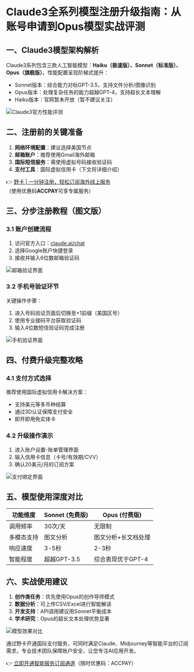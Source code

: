 # Claude3全系列模型注册升级指南：从账号申请到Opus模型实战评测

## 一、Claude3模型架构解析
Claude3系列包含三款人工智能模型：**Haiku（极速版）、Sonnet（标准版）、Opus（旗舰版）**。性能配置呈现阶梯式提升：
- Sonnet版本：综合能力对标GPT-3.5，支持文件分析/图像识别
- Opus版本：处理复杂任务的能力超越GPT-4，支持超长文本理解
- Haiku版本：官网暂未开放（暂不建议关注）

![Claude3官方性能评测](https://bbtdd.com/wp-content/uploads/img/6977225540573.webp)

## 二、注册前的关键准备
1. **网络环境配置**：建议选择美国节点
2. **邮箱账户**：推荐使用Gmail海外邮箱
3. **国际短信服务**：需使用虚拟号码接收验证码
4. **支付工具**：国际虚拟信用卡（下文将详细介绍）

👉 [野卡 | 一分钟注册，轻松订阅海外线上服务](https://bbtdd.com/yeka)  
（使用优惠码**ACCPAY**可享专属服务）

## 三、分步注册教程（图文版）
### 3.1 账户创建流程
1. 访问官方入口：[claude.ai/chat](https://claude.ai/chat)
2. 选择Google账户快捷登录
3. 接收并输入6位数邮箱验证码

![邮箱验证界面](https://bbtdd.com/wp-content/uploads/img/644417394564436.webp)

### 3.2 手机号验证环节
关键操作步骤：
1. 进入号码验证页面后切换至+1前缀（美国区号）
2. 使用专业接码平台获取验证码
3. 输入4位数短信验证码完成注册

![手机验证界面](https://bbtdd.com/wp-content/uploads/img/761428386.webp)

## 四、付费升级完整攻略
### 4.1 支付方式选择
推荐使用国际虚拟信用卡解决方案：
- 支持美元等多币种结算
- 通过3D认证保障支付安全
- 即开即用免实体卡

### 4.2 升级操作演示
1. 进入账户设置-账单管理界面
2. 输入信用卡信息（卡号/有效期/CVV）
3. 确认20美元/月的订阅方案

![支付绑定界面](https://bbtdd.com/wp-content/uploads/img/4531711412.webp)

## 五、模型使用深度对比
| 功能维度       | Sonnet (免费版)              | Opus (付费版)                 |
|----------------|------------------------------|-------------------------------|
| 调用频率       | 30次/天                      | 无限制                        |
| 多模态支持     | 图文分析                      | 图文分析+长文档处理           |
| 响应速度       | 3-5秒                        | 2-3秒                         |
| 智能程度       | 超越GPT-3.5                  | 综合表现优于GPT-4             |

## 六、实战使用建议
1. **创作类任务**：优先使用Opus的创作导师模式
2. **数据分析**：可上传CSV/Excel进行智能解读
3. **开发支持**：API调用建议用Sonnet平衡成本
4. **学术研究**：Opus的超长文本处理优势显著

![模型效果对比](https://bbtdd.com/wp-content/uploads/img/90397920933526.webp)

通过野卡开通国际支付服务，可同时满足Claude、Midjourney等智能平台的订阅需求，专业技术团队保障账户安全，让您专注AI应用开发。

👉 [立即开通智能服务订阅通道](https://bbtdd.com/yeka)（限时优惠码：ACCPAY）